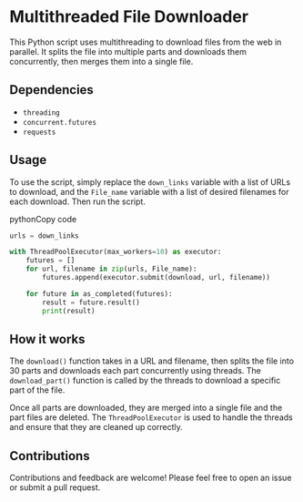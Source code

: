 Multithreaded File Downloader
=============================

This Python script uses multithreading to download files from the web in parallel. It splits the file into multiple parts and downloads them concurrently, then merges them into a single file.

Dependencies
------------

*   `threading`
*   `concurrent.futures`
*   `requests`

Usage
-----

To use the script, simply replace the `down_links` variable with a list of URLs to download, and the `File_name` variable with a list of desired filenames for each download. Then run the script.

pythonCopy code

```python
urls = down_links

with ThreadPoolExecutor(max_workers=10) as executor:
    futures = []
    for url, filename in zip(urls, File_name):
        futures.append(executor.submit(download, url, filename))

    for future in as_completed(futures):
        result = future.result()
        print(result)

```

How it works
------------

The `download()` function takes in a URL and filename, then splits the file into 30 parts and downloads each part concurrently using threads. The `download_part()` function is called by the threads to download a specific part of the file.

Once all parts are downloaded, they are merged into a single file and the part files are deleted. The `ThreadPoolExecutor` is used to handle the threads and ensure that they are cleaned up correctly.

Contributions
-------------

Contributions and feedback are welcome! Please feel free to open an issue or submit a pull request.
